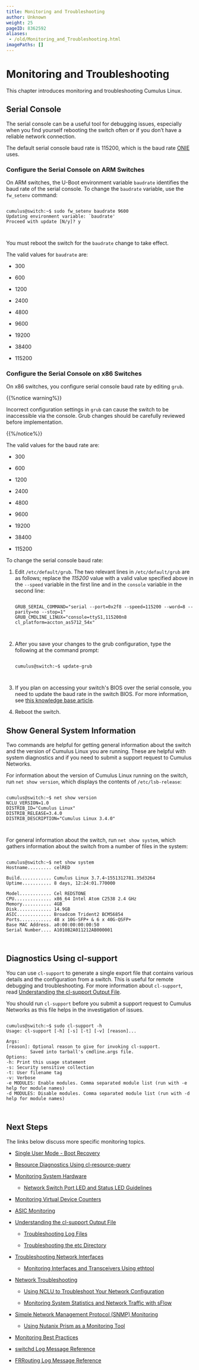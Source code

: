 ```yaml
---
title: Monitoring and Troubleshooting
author: Unknown
weight: 25
pageID: 8362592
aliases:
 - /old/Monitoring_and_Troubleshooting.html
imagePaths: []
---
```

# Monitoring and Troubleshooting

This chapter introduces monitoring and troubleshooting Cumulus Linux.

## Serial Console

The serial console can be a useful tool for debugging issues, especially
when you find yourself rebooting the switch often or if you don’t have a
reliable network connection.

The default serial console baud rate is 115200, which is the baud rate
[ONIE](http://opencomputeproject.github.io/onie/) uses.

### Configure the Serial Console on ARM Switches

On ARM switches, the U-Boot environment variable `baudrate` identifies
the baud rate of the serial console. To change the `baudrate` variable,
use the `fw_setenv` command:

``` 
                   
cumulus@switch:~$ sudo fw_setenv baudrate 9600
Updating environment variable: `baudrate'
Proceed with update [N/y]? y
   
    
```

You must reboot the switch for the `baudrate` change to take effect.

The valid values for `baudrate` are:

  - 300

  - 600

  - 1200

  - 2400

  - 4800

  - 9600

  - 19200

  - 38400

  - 115200

### Configure the Serial Console on x86 Switches

On x86 switches, you configure serial console baud rate by editing
`grub`.

{{%notice warning%}}

Incorrect configuration settings in `grub` can cause the switch to be
inaccessible via the console. Grub changes should be carefully reviewed
before implementation.

{{%/notice%}}

The valid values for the baud rate are:

  - 300

  - 600

  - 1200

  - 2400

  - 4800

  - 9600

  - 19200

  - 38400

  - 115200

To change the serial console baud rate:

1.  Edit `/etc/default/grub`. The two relevant lines in
    `/etc/default/grub` are as follows; replace the *115200* value with
    a valid value specified above in the `--speed` variable in the first
    line and in the `console` variable in the second line:
    
    ``` 
                       
    GRUB_SERIAL_COMMAND="serial --port=0x2f8 --speed=115200 --word=8 --parity=no --stop=1"              
    GRUB_CMDLINE_LINUX="console=ttyS1,115200n8 cl_platform=accton_as5712_54x"
       
        
    ```

2.  After you save your changes to the grub configuration, type the
    following at the command prompt:
    
    ``` 
                       
    cumulus@switch:~$ update-grub
       
        
    ```

3.  If you plan on accessing your switch's BIOS over the serial console,
    you need to update the baud rate in the switch BIOS. For more
    information, see [this knowledge base
    article](https://support.cumulusnetworks.com/hc/en-us/articles/203884473).

4.  Reboot the switch.

## Show General System Information

Two commands are helpful for getting general information about the
switch and the version of Cumulus Linux you are running. These are
helpful with system diagnostics and if you need to submit a support
request to Cumulus Networks.

For information about the version of Cumulus Linux running on the
switch, run `net show version`, which displays the contents of
`/etc/lsb-release`:

``` 
                   
cumulus@switch:~$ net show version
NCLU_VERSION=1.0
DISTRIB_ID="Cumulus Linux"
DISTRIB_RELEASE=3.4.0
DISTRIB_DESCRIPTION="Cumulus Linux 3.4.0"
   
    
```

For general information about the switch, run `net show system`, which
gathers information about the switch from a number of files in the
system:

``` 
                   
cumulus@switch:~$ net show system
Hostname......... celRED
 
Build............ Cumulus Linux 3.7.4~1551312781.35d3264
Uptime........... 8 days, 12:24:01.770000
 
Model............ Cel REDSTONE
CPU.............. x86_64 Intel Atom C2538 2.4 GHz
Memory........... 4GB
Disk............. 14.9GB
ASIC............. Broadcom Trident2 BCM56854
Ports............ 48 x 10G-SFP+ & 6 x 40G-QSFP+
Base MAC Address. a0:00:00:00:00:50
Serial Number.... A1010B2A011212AB000001
   
    
```

## Diagnostics Using cl-support

You can use `cl-support` to generate a single export file that contains
various details and the configuration from a switch. This is useful for
remote debugging and troubleshooting. For more information about
`cl-support`, read [Understanding the cl-support Output
File](/old/Understanding_the_cl-support_Output_File.html).

You should run `cl-support` before you submit a support request to
Cumulus Networks as this file helps in the investigation of issues.

``` 
                   
cumulus@switch:~$ sudo cl-support -h
Usage: cl-support [-h] [-s] [-t] [-v] [reason]...
 
Args:
[reason]: Optional reason to give for invoking cl-support.
         Saved into tarball's cmdline.args file.
Options:
-h: Print this usage statement
-s: Security sensitive collection
-t: User filename tag
-v: Verbose
-e MODULES: Enable modules. Comma separated module list (run with -e help for module names)
-d MODULES: Disable modules. Comma separated module list (run with -d help for module names)
   
    
```

## Next Steps

The links below discuss more specific monitoring topics.

  - [Single User Mode - Boot
    Recovery](/old/Single_User_Mode_-_Boot_Recovery.html)

  - [Resource Diagnostics Using
    cl-resource-query](/old/Resource_Diagnostics_Using_cl-resource-query.html)

  - [Monitoring System Hardware](/old/Monitoring_System_Hardware.html)
    
      - [Network Switch Port LED and Status LED
        Guidelines](/old/Network_Switch_Port_LED_and_Status_LED_Guidelines.html)

  - [Monitoring Virtual Device
    Counters](/old/Monitoring_Virtual_Device_Counters.html)

  - [ASIC Monitoring](/old/ASIC_Monitoring.html)

  - [Understanding the cl-support Output
    File](/old/Understanding_the_cl-support_Output_File.html)
    
      - [Troubleshooting Log Files](/old/Troubleshooting_Log_Files.html)
    
      - [Troubleshooting the etc
        Directory](/old/Troubleshooting_the_etc_Directory.html)

  - [Troubleshooting Network
    Interfaces](/old/Troubleshooting_Network_Interfaces.html)
    
      - [Monitoring Interfaces and Transceivers Using
        ethtool](/old/Monitoring_Interfaces_and_Transceivers_Using_ethtool.html)

  - [Network Troubleshooting](/old/Network_Troubleshooting.html)
    
      - [Using NCLU to Troubleshoot Your Network
        Configuration](/old/Using_NCLU_to_Troubleshoot_Your_Network_Configuration.html)
    
      - [Monitoring System Statistics and Network Traffic with
        sFlow](/old/Monitoring_System_Statistics_and_Network_Traffic_with_sFlow.html)

  - [Simple Network Management Protocol (SNMP)
    Monitoring](/old/Simple_Network_Management_Protocol_\(SNMP\)_Monitoring.html)
    
      - [Using Nutanix Prism as a Monitoring
        Tool](/old/Using_Nutanix_Prism_as_a_Monitoring_Tool.html)

  - [Monitoring Best Practices](/old/Monitoring_Best_Practices.html)

  - [switchd Log Message
    Reference](/old/switchd_Log_Message_Reference.html)

  - [FRRouting Log Message
    Reference](/old/FRRouting_Log_Message_Reference.html)
